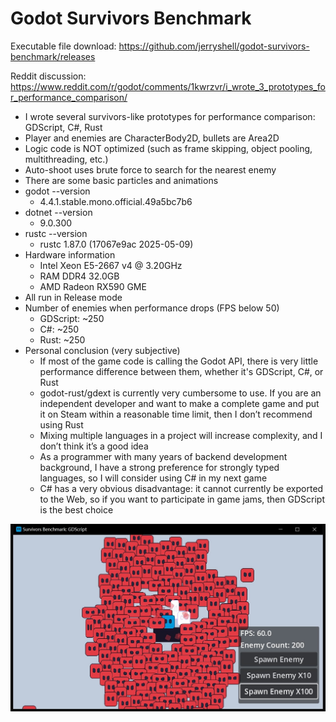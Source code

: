 # Godot Survivors Benchmark

Executable file download: https://github.com/jerryshell/godot-survivors-benchmark/releases

Reddit discussion: https://www.reddit.com/r/godot/comments/1kwrzvr/i_wrote_3_prototypes_for_performance_comparison/

- I wrote several survivors-like prototypes for performance comparison: GDScript, C#, Rust
- Player and enemies are CharacterBody2D, bullets are Area2D
- Logic code is NOT optimized (such as frame skipping, object pooling, multithreading, etc.)
- Auto-shoot uses brute force to search for the nearest enemy
- There are some basic particles and animations
- godot --version
  - 4.4.1.stable.mono.official.49a5bc7b6
- dotnet --version
  - 9.0.300
- rustc --version
  - rustc 1.87.0 (17067e9ac 2025-05-09)
- Hardware information
  - Intel Xeon E5-2667 v4 @ 3.20GHz
  - RAM DDR4 32.0GB
  - AMD Radeon RX590 GME
- All run in Release mode
- Number of enemies when performance drops (FPS below 50)
  - GDScript: ~250
  - C#: ~250
  - Rust: ~250
- Personal conclusion (very subjective)
  - If most of the game code is calling the Godot API, there is very little performance difference between them, whether it's GDScript, C#, or Rust
  - godot-rust/gdext is currently very cumbersome to use. If you are an independent developer and want to make a complete game and put it on Steam within a reasonable time limit, then I don’t recommend using Rust
  - Mixing multiple languages ​​in a project will increase complexity, and I don’t think it’s a good idea
  - As a programmer with many years of backend development background, I have a strong preference for strongly typed languages, so I will consider using C# in my next game
  - C# has a very obvious disadvantage: it cannot currently be exported to the Web, so if you want to participate in game jams, then GDScript is the best choice

![screenshot](./screenshot.png)

